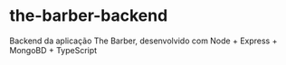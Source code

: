 # the-barber-backend
Backend da aplicação The Barber, desenvolvido com Node + Express + MongoBD + TypeScript
